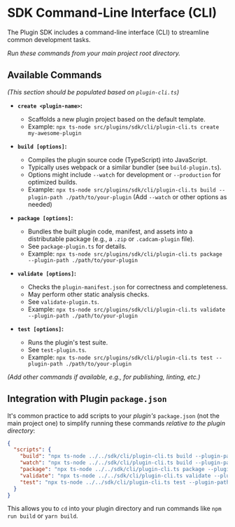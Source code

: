 # SDK Command-Line Interface (CLI)

The Plugin SDK includes a command-line interface (CLI) to streamline common development tasks.

*Run these commands from your main project root directory.*

## Available Commands

*(This section should be populated based on `plugin-cli.ts`)*

-   **`create <plugin-name>`:**
    -   Scaffolds a new plugin project based on the default template.
    -   Example: `npx ts-node src/plugins/sdk/cli/plugin-cli.ts create my-awesome-plugin`

-   **`build [options]`:**
    -   Compiles the plugin source code (TypeScript) into JavaScript.
    -   Typically uses webpack or a similar bundler (see `build-plugin.ts`).
    -   Options might include `--watch` for development or `--production` for optimized builds.
    -   Example: `npx ts-node src/plugins/sdk/cli/plugin-cli.ts build --plugin-path ./path/to/your-plugin` (Add `--watch` or other options as needed)

-   **`package [options]`:**
    -   Bundles the built plugin code, manifest, and assets into a distributable package (e.g., a `.zip` or `.cadcam-plugin` file).
    -   See `package-plugin.ts` for details.
    -   Example: `npx ts-node src/plugins/sdk/cli/plugin-cli.ts package --plugin-path ./path/to/your-plugin`

-   **`validate [options]`:**
    -   Checks the `plugin-manifest.json` for correctness and completeness.
    -   May perform other static analysis checks.
    -   See `validate-plugin.ts`.
    -   Example: `npx ts-node src/plugins/sdk/cli/plugin-cli.ts validate --plugin-path ./path/to/your-plugin`

-   **`test [options]`:**
    -   Runs the plugin's test suite.
    -   See `test-plugin.ts`.
    -   Example: `npx ts-node src/plugins/sdk/cli/plugin-cli.ts test --plugin-path ./path/to/your-plugin`

*(Add other commands if available, e.g., for publishing, linting, etc.)*

## Integration with Plugin `package.json`

It's common practice to add scripts to your *plugin's* `package.json` (not the main project one) to simplify running these commands *relative to the plugin directory*:

```json
{
  "scripts": {
    "build": "npx ts-node ../../sdk/cli/plugin-cli.ts build --plugin-path .",
    "watch": "npx ts-node ../../sdk/cli/plugin-cli.ts build --plugin-path . --watch",
    "package": "npx ts-node ../../sdk/cli/plugin-cli.ts package --plugin-path .",
    "validate": "npx ts-node ../../sdk/cli/plugin-cli.ts validate --plugin-path .",
    "test": "npx ts-node ../../sdk/cli/plugin-cli.ts test --plugin-path ."
  }
}
```

This allows you to `cd` into your plugin directory and run commands like `npm run build` or `yarn build`. 